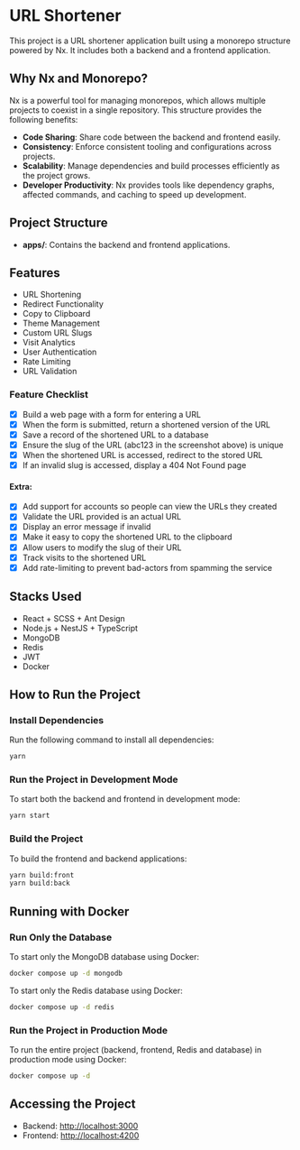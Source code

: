 # URL Shortener

This project is a URL shortener application built using a monorepo structure powered by Nx. It includes both a backend and a frontend application.

## Why Nx and Monorepo?

Nx is a powerful tool for managing monorepos, which allows multiple projects to coexist in a single repository. This structure provides the following benefits:

- **Code Sharing**: Share code between the backend and frontend easily.
- **Consistency**: Enforce consistent tooling and configurations across projects.
- **Scalability**: Manage dependencies and build processes efficiently as the project grows.
- **Developer Productivity**: Nx provides tools like dependency graphs, affected commands, and caching to speed up development.

## Project Structure

- **apps/**: Contains the backend and frontend applications.

## Features

- URL Shortening
- Redirect Functionality
- Copy to Clipboard
- Theme Management
- Custom URL Slugs
- Visit Analytics
- User Authentication
- Rate Limiting
- URL Validation

### Feature Checklist

- [x] Build a web page with a form for entering a URL
- [x] When the form is submitted, return a shortened version of the URL
- [x] Save a record of the shortened URL to a database
- [x] Ensure the slug of the URL (abc123 in the screenshot above) is unique
- [x] When the shortened URL is accessed, redirect to the stored URL
- [x] If an invalid slug is accessed, display a 404 Not Found page

#### Extra:

- [x] Add support for accounts so people can view the URLs they created
- [x] Validate the URL provided is an actual URL
- [x] Display an error message if invalid
- [x] Make it easy to copy the shortened URL to the clipboard
- [x] Allow users to modify the slug of their URL
- [x] Track visits to the shortened URL
- [x] Add rate-limiting to prevent bad-actors from spamming the service

## Stacks Used

- React + SCSS + Ant Design
- Node.js + NestJS + TypeScript
- MongoDB
- Redis
- JWT
- Docker

## How to Run the Project

### Install Dependencies

Run the following command to install all dependencies:

```bash
yarn
```

### Run the Project in Development Mode

To start both the backend and frontend in development mode:

```bash
yarn start
```

### Build the Project

To build the frontend and backend applications:

```bash
yarn build:front
yarn build:back
```

## Running with Docker

### Run Only the Database

To start only the MongoDB database using Docker:

```bash
docker compose up -d mongodb
```

To start only the Redis database using Docker:

```bash
docker compose up -d redis
```

### Run the Project in Production Mode

To run the entire project (backend, frontend, Redis and database) in production mode using Docker:

```bash
docker compose up -d
```

## Accessing the Project

- Backend: [http://localhost:3000](http://localhost:3000)
- Frontend: [http://localhost:4200](http://localhost:4200)

